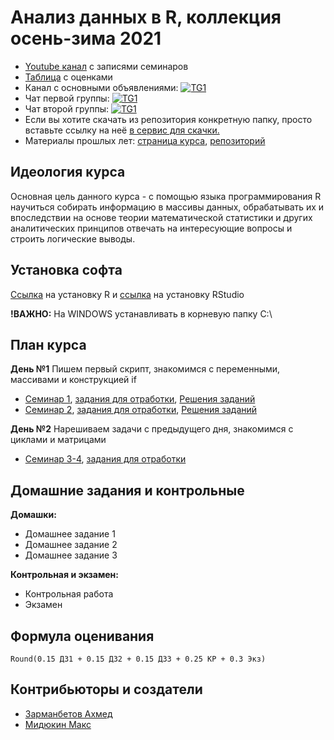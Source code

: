 # Анализ данных в R, коллекция осень-зима 2021

- [Youtube канал](https://youtube.com/playlist?list=PLEwK9wdS5g0r5FyWpSvUcOb7CeNQLuYVS) с записями семинаров
- [Таблица]() с оценками
- Канал с основными объявлениями: [![TG1](https://img.shields.io/badge/Telegram-chat-blue)](https://t.me/joinchat/407iOiW_Uak1MGEy)
- Чат первой группы: [![TG1](https://img.shields.io/badge/Telegram-chat-blue)]()
- Чат второй группы: [![TG1](https://img.shields.io/badge/Telegram-chat-blue)]()
- Если вы хотите скачать из репозитория конкретную папку, просто вставьте ссылку на неё [в сервис для скачки.](https://minhaskamal.github.io/DownGit/#/home)
- Материалы прошлых лет: [страница курса](https://ahmedushka7.github.io/R/), [репозиторий](https://github.com/ahmedushka7/R)


## Идеология курса

Основная цель данного курса - с помощью языка программирования R научиться собирать информацию в массивы данных, обрабатывать их и впоследствии на основе теории математической статистики и других аналитических принципов отвечать на интересующие вопросы и строить логические выводы.


## Установка софта

[Ссылка](https://cran.rstudio.com/) на установку R и [ссылка](https://www.rstudio.com/products/rstudio/download/) на установку RStudio

__!ВАЖНО:__ На WINDOWS устанавливать в корневую папку C:\

## План курса

__День №1__ Пишем первый скрипт, знакомимся с переменными, массивами и конструкцией if

- [Семинар 1](https://htmlpreview.github.io/?https://github.com/MidiukinM/R_sociology/blob/main/sem_01/introduction_to_R.html), [задания для отработки](https://htmlpreview.github.io/?https://github.com/MidiukinM/R_sociology/blob/main/sem_01/exercises.html), [Решения заданий](https://htmlpreview.github.io/?https://github.com/MidiukinM/R_sociology/blob/main/sem_01/exercises_solution.html)
- [Семинар 2](https://htmlpreview.github.io/?https://github.com/MidiukinM/R_sociology/blob/main/sem_02/if.html), [задания для отработки](https://htmlpreview.github.io/?https://github.com/MidiukinM/R_sociology/blob/main/sem_02/exercises.html), [Решения заданий](https://htmlpreview.github.io/?https://github.com/MidiukinM/R_sociology/blob/main/sem_02/exercises_solution.html)

__День №2__ Нарешиваем задачи с предыдущего дня, знакомимся с циклами и матрицами

- [Семинар 3-4](https://htmlpreview.github.io/?https://github.com/MidiukinM/R_sociology/blob/main/sem_03/for_while_matrix.html), [задания для отработки](https://htmlpreview.github.io/?https://github.com/MidiukinM/R_sociology/blob/main/sem_03/exercises.html)

## Домашние задания и контрольные

__Домашки:__

- Домашнее задание 1
- Домашнее задание 2
- Домашнее задание 3

__Контрольная и экзамен:__

- Контрольная работа
- Экзамен


## Формула оценивания

```
Round(0.15 ДЗ1 + 0.15 ДЗ2 + 0.15 ДЗ3 + 0.25 КР + 0.3 Экз)

```

## Контрибьюторы и создатели

* [Зарманбетов Ахмед](https://github.com/ahmedushka7)
* [Мидюкин Макс](https://github.com/MidiukinM)
